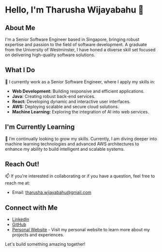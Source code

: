 # Hello, I'm Tharusha Wijayabahu 👋

## About Me
I'm a Senior Software Engineer based in Singapore, bringing robust expertise and passion to the field of software development. A graduate from the University of Westminster, I have honed a diverse skill set focused on delivering high-quality software solutions.

## What I Do
🔭 I currently work as a Senior Software Engineer, where I apply my skills in:
- **Web Development:** Building responsive and efficient applications.
- **Java:** Creating robust back-end services.
- **React:** Developing dynamic and interactive user interfaces.
- **AWS:** Deploying scalable and secure cloud solutions.
- **Machine Learning:** Exploring the integration of AI into web services.

## I'm Currently Learning
🌱 I’m continually looking to grow my skills. Currently, I am diving deeper into machine learning technologies and advanced AWS architectures to enhance my ability to build intelligent and scalable systems.

## Reach Out!
📫 If you're interested in collaborating or if you have a question, feel free to reach me at:
- Email: [tharusha.wijayabahu@gmail.com](mailto:tharusha.wijayabahu@gmail.com)

## Connect with Me
- [LinkedIn](https://www.linkedin.com/in/tharusha-wijayabahu/) 
- [GitHub](https://github.com/TharushaWijayabahu)
- [Personal Website](https://www.tharushawijayabahu.dev/) - Visit my personal website to learn more about my projects and experiences.

Let's build something amazing together!


